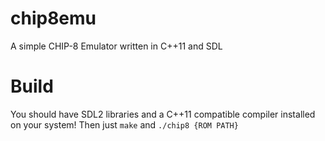 # chip8emu
A simple CHIP-8 Emulator written in C++11 and SDL

# Build
You should have SDL2 libraries and a C++11 compatible compiler installed on your system!
Then just `make` and `./chip8 {ROM PATH}`
